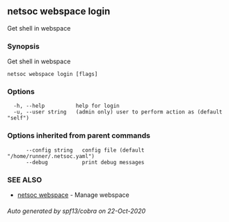 ## netsoc webspace login

Get shell in webspace

### Synopsis

Get shell in webspace

```
netsoc webspace login [flags]
```

### Options

```
  -h, --help          help for login
  -u, --user string   (admin only) user to perform action as (default "self")
```

### Options inherited from parent commands

```
      --config string   config file (default "/home/runner/.netsoc.yaml")
      --debug           print debug messages
```

### SEE ALSO

* [netsoc webspace](netsoc_webspace.md)	 - Manage webspace

###### Auto generated by spf13/cobra on 22-Oct-2020
